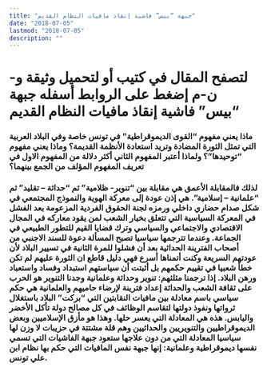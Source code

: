 ```yaml
---
title: "جبهة “بيس” فاشية إنقاذ مافيات النظام القديم"
date: "2018-07-05"
lastmod: "2018-07-05"
description: ""
---
```

# **لتصفح المقال في كتيب أو لتحميل وثيقة و-ن-م إضغط على الروابط أسفله** **جبهة “بيس” فاشية إنقاذ مافيات النظام القديم**

### ماذا يعني مفهوم “القوى الديموقراطية” في تونس خاصة وفي البلاد العربية التي تمثل الثورة المضادة وتريد استعادة الأنظمة القديمة؟ وماذا يعني مفهوم “توحيدها”؟ ولماذا أعتبر المفهوم الثاني أكثر دلالة من المفهوم الاول في تعريف المفهوم المؤلف من الجمع بينهما؟

### لذلك فالمقابلة الأعمق هي مقابلة بين “تنوير- ظلامية” ثم “حداثة – تقليد” ثم “علمانية – إسلامية”. هي إذن عودة إلى معركة الهوية والنموذج المجتمعي في شكل صدام حضاري داخلي ورمزه لجنة الحقوق الفردية المزعومة بعد الفشل في المعركة السياسية التي تتعلق بخيار الشعب لمن يقود معاركه في المجال الاقتصادي والاجتماعي والسياسي وترك قضايا القيم للتطور الطبيعي في الجماعة. وعندما تترجمها سياسيا تصبح المسألة دعوة للسند الاجنبي من أصحاب الفترينة الحداثية بعد أن فشلوا للمرة الثانية في تسيير البلاد لأن عودتهم السريعة وكنت أتمناها أسرع فهي دليل قاطع ان الثورة عليهم لم تكن خطأ شعبيا في تقييم حكمهم بل أثبتت أن سياستهم استبداد وفساد واستعباد ورهن البلاد. إذا ترجمنا مثلثهم: تنوير وحداثة وعلمانية وجدنا التنوير هو الحرب على ثقافة الشعب والحداثة إعداد فترينة لإرضاء حاميهم والعلمانية هي حكم سياسي باسم معادلة بين مافيات النقابتين التي “بركت” البلاد باستغلال ثرواتها ونفوذ دولتها لتقاسم الوظائف في كل مصالح دولة تأكل الأخضر واليابس. هذه هي المعادلة التي يعسر حلها. وهذا هو مأزق الإسلاميين وبعض الديموقراطيين والتنويريين والحداثيين وهم قلة مشتتة في حزيبات لا وزن لها سياسيا المعادلة التي من دون علاجها ستعود جبهة الفاشيات التي تسمي نفسها ديموقراطية وعلمانية: إنها جبهة نفس المافيات التي حكم بها نظام ابن علي تونس.

###